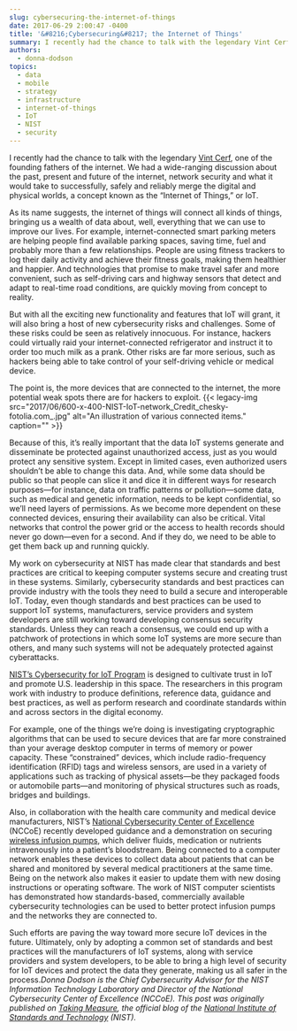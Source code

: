 ```yaml
---
slug: cybersecuring-the-internet-of-things
date: 2017-06-29 2:00:47 -0400
title: '&#8216;Cybersecuring&#8217; the Internet of Things'
summary: I recently had the chance to talk with the legendary Vint Cerf, one of the founding fathers of the internet. We had a wide-ranging discussion about the past, present and future of the internet, network security and what it would take to successfully, safely and reliably merge the digital and physical worlds, a concept known
authors:
  - donna-dodson
topics:
  - data
  - mobile
  - strategy
  - infrastructure
  - internet-of-things
  - IoT
  - NIST
  - security
---
```


I recently had the chance to talk with the legendary [Vint Cerf](https://research.google.com/pubs/author32412.html), one of the founding fathers of the internet. We had a wide-ranging discussion about the past, present and future of the internet, network security and what it would take to successfully, safely and reliably merge the digital and physical worlds, a concept known as the “Internet of Things,” or IoT.

<div style="text-align: center">
  <p>
  </p>
</div>

As its name suggests, the internet of things will connect all kinds of things, bringing us a wealth of data about, well, everything that we can use to improve our lives. For example, internet-connected smart parking meters are helping people find available parking spaces, saving time, fuel and probably more than a few relationships. People are using fitness trackers to log their daily activity and achieve their fitness goals, making them healthier and happier. And technologies that promise to make travel safer and more convenient, such as self-driving cars and highway sensors that detect and adapt to real-time road conditions, are quickly moving from concept to reality.

But with all the exciting new functionality and features that IoT will grant, it will also bring a host of new cybersecurity risks and challenges. Some of these risks could be seen as relatively innocuous. For instance, hackers could virtually raid your internet-connected refrigerator and instruct it to order too much milk as a prank. Other risks are far more serious, such as hackers being able to take control of your self-driving vehicle or medical device.

The point is, the more devices that are connected to the internet, the more potential weak spots there are for hackers to exploit. {{< legacy-img src="2017/06/600-x-400-NIST-IoT-network\_Credit\_chesky-fotolia.com_.jpg" alt="An illustration of various connected items." caption="" >}}

Because of this, it’s really important that the data IoT systems generate and disseminate be protected against unauthorized access, just as you would protect any sensitive system. Except in limited cases, even authorized users shouldn’t be able to change this data. And, while some data should be public so that people can slice it and dice it in different ways for research purposes—for instance, data on traffic patterns or pollution—some data, such as medical and genetic information, needs to be kept confidential, so we’ll need layers of permissions. As we become more dependent on these connected devices, ensuring their availability can also be critical. Vital networks that control the power grid or the access to health records should never go down—even for a second. And if they do, we need to be able to get them back up and running quickly.

My work on cybersecurity at NIST has made clear that standards and best practices are critical to keeping computer systems secure and creating trust in these systems. Similarly, cybersecurity standards and best practices can provide industry with the tools they need to build a secure and interoperable IoT. Today, even though standards and best practices can be used to support IoT systems, manufacturers, service providers and system developers are still working toward developing consensus security standards. Unless they can reach a consensus, we could end up with a patchwork of protections in which some IoT systems are more secure than others, and many such systems will not be adequately protected against cyberattacks.

[NIST’s Cybersecurity for IoT Program](https://www.nist.gov/programs-projects/nist-cybersecurity-iot-program) is designed to cultivate trust in IoT and promote U.S. leadership in this space. The researchers in this program work with industry to produce definitions, reference data, guidance and best practices, as well as perform research and coordinate standards within and across sectors in the digital economy.

For example, one of the things we’re doing is investigating cryptographic algorithms that can be used to secure devices that are far more constrained than your average desktop computer in terms of memory or power capacity. These “constrained” devices, which include radio-frequency identification (RFID) tags and wireless sensors, are used in a variety of applications such as tracking of physical assets—be they packaged foods or automobile parts—and monitoring of physical structures such as roads, bridges and buildings.

Also, in collaboration with the health care community and medical device manufacturers, NIST’s [National Cybersecurity Center of Excellence](https://nccoe.nist.gov/) (NCCoE) recently developed guidance and a demonstration on securing [wireless infusion pumps](http://nist-takingmeasure.blogs.govdelivery.com/securing-wireless-infusion-pumps/), which deliver fluids, medication or nutrients intravenously into a patient’s bloodstream. Being connected to a computer network enables these devices to collect data about patients that can be shared and monitored by several medical practitioners at the same time. Being on the network also makes it easier to update them with new dosing instructions or operating software. The work of NIST computer scientists has demonstrated how standards-based, commercially available cybersecurity technologies can be used to better protect infusion pumps and the networks they are connected to.

Such efforts are paving the way toward more secure IoT devices in the future. Ultimately, only by adopting a common set of standards and best practices will the manufacturers of IoT systems, along with service providers and system developers, to be able to bring a high level of security for IoT devices and protect the data they generate, making us all safer in the process._Donna Dodson is the Chief Cybersecurity Advisor for the NIST Information Technology Laboratory and Director of the National Cybersecurity Center of Excellence (NCCoE)._
_This post was originally published on [Taking Measure](http://nist-takingmeasure.blogs.govdelivery.com), the official blog of the [National Institute of Standards and Technology](https://www.nist.gov) (NIST)._
